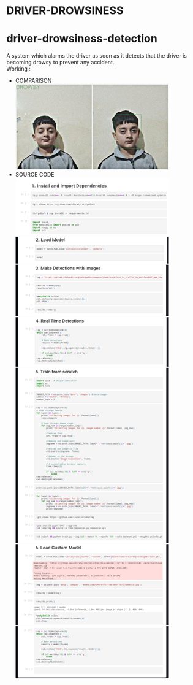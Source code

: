# DRIVER-DROWSINESS
# driver-drowsiness-detection
A system which alarms the driver as soon as it detects that the driver is becoming drowsy to prevent any accident.
<br/>
Working : 
<br/>
<ul>
<li>COMPARISON</li>
<img src="https://github.com/Nikhil8557/DRIVER-DROWSINESS/blob/a8eaa7ba36767f01d6122949991b9312e0eef425/Picsart_23-12-05_20-31-50-049.jpg" width=400/>
<br/>
<li>SOURCE CODE</li>
<img src="https://github.com/Nikhil8557/DRIVER-DROWSINESS/blob/068dc7d77a485adc65e5b91838c1de05a9d3b000/SmartSelect_20231205_211102_Chrome.jpg" width=400/>
<img src="https://github.com/Nikhil8557/DRIVER-DROWSINESS/blob/068dc7d77a485adc65e5b91838c1de05a9d3b000/SmartSelect_20231205_211111_Chrome.jpg" width=400/>
<img src="https://github.com/Nikhil8557/DRIVER-DROWSINESS/blob/068dc7d77a485adc65e5b91838c1de05a9d3b000/SmartSelect_20231205_211120_Chrome.jpg" width=400/>
<img src="https://github.com/Nikhil8557/DRIVER-DROWSINESS/blob/068dc7d77a485adc65e5b91838c1de05a9d3b000/SmartSelect_20231205_211131_Chrome.jpg" width=400/>
<img src="https://github.com/Nikhil8557/DRIVER-DROWSINESS/blob/068dc7d77a485adc65e5b91838c1de05a9d3b000/SmartSelect_20231205_211221_Chrome.jpg" width=400/>
<img src="https://github.com/Nikhil8557/DRIVER-DROWSINESS/blob/068dc7d77a485adc65e5b91838c1de05a9d3b000/SmartSelect_20231205_211304_Chrome.jpg" width=400/>
<img src="https://github.com/Nikhil8557/DRIVER-DROWSINESS/blob/068dc7d77a485adc65e5b91838c1de05a9d3b000/SmartSelect_20231205_211320_Chrome.jpg" width=400/>
</ul>


